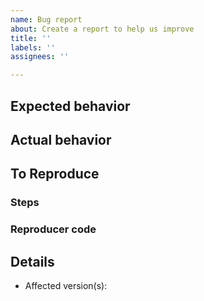 ```yaml
---
name: Bug report
about: Create a report to help us improve
title: ''
labels: ''
assignees: ''

---
```


## Expected behavior

## Actual behavior

## To Reproduce

### Steps

### Reproducer code

## Details
- Affected version(s):
